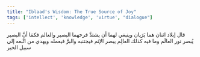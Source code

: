 ```yaml
---
title: "Iblaad's Wisdom: The True Source of Joy"
tags: ['intellect', 'knowledge', 'virtue', "dialogue"]
---
```


 قال إبلاد اثنان هما يَرَيان وينبغي لهما أن يشتدَّ فرحهما البصير والعالم فكمَا أنَّ البصير يُبصر نور العالَم وما فيه كذلك العالِم يبصر الإثم فيجتنبه والبرَّ فيعمله ويهدي من اتَّبعه إلى سبيل الخير

